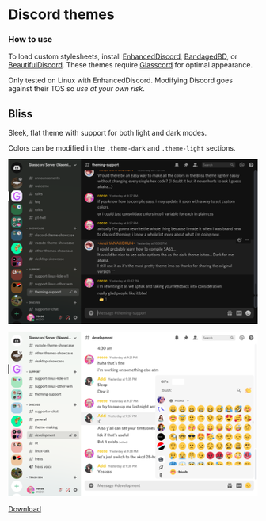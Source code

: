 # Discord themes

### How to use

To load custom stylesheets, install [EnhancedDiscord](https://github.com/joe27g/EnhancedDiscord), [BandagedBD](https://github.com/rauenzi/BetterDiscordApp), or [BeautifulDiscord](https://github.com/leovoel/BeautifulDiscord). These themes require [Glasscord](https://github.com/AryToNeX/Glasscord) for optimal appearance.

Only tested on Linux with EnhancedDiscord. Modifying Discord goes against their TOS so *use at your own risk*.

## Bliss

Sleek, flat theme with support for both light and dark modes.

Colors can be modified in the `.theme-dark` and `.theme-light` sections.

![Dark mode preview](bliss/preview-dark.png)

![Light mode preview](bliss/preview-light.png)

[Download](https://raw.githubusercontent.com/katacarbix/discord-themes/master/bliss/style.css)
